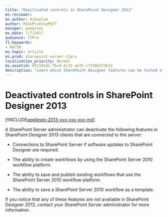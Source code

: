 ```yaml
---
title: "Deactivated controls in SharePoint Designer 2013"
ms.reviewer: 
ms.author: mikeplum
author: MikePlumleyMSFT
manager: pamgreen
ms.date: 7/7/2017
audience: ITPro
f1.keywords:
- NOCSH
ms.topic: article
ms.prod: sharepoint-server-itpro
localization_priority: Normal
ms.assetid: 091165d1-76c4-4c15-ae75-cf338b573b13
description: "Learn which SharePoint Designer features can be turned off by a SharePoint administrator."
---
```


# Deactivated controls in SharePoint Designer 2013

[!INCLUDE[appliesto-2013-xxx-xxx-xxx-md](../includes/appliesto-2013-xxx-xxx-xxx-md.md)] 
  
A SharePoint Server administrator can deactivate the following features in SharePoint Designer 2013 clients that are connected to the server:
  
- Connections to SharePoint Server if software updates to SharePoint Designer are required.
    
- The ability to create workflows by using the SharePoint Server 2010 workflow platform.
    
- The ability to save and publish existing workflows that use the SharePoint Server 2010 workflow platform.
    
- The ability to save a SharePoint Server 2010 workflow as a template.
    
If you notice that any of these features are not available in SharePoint Designer 2013, contact your SharePoint Server administrator for more information.
  

